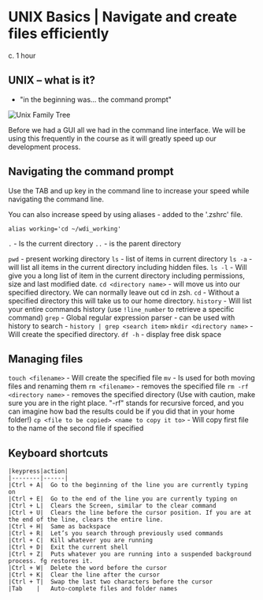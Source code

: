 # UNIX Basics | Navigate and create files efficiently

c. 1 hour

## UNIX – what is it?
- "in the beginning was... the command prompt"

![Unix Family Tree](http://www.computerworld.com/common/images/site/features/2009/062009/unix_chart_775.jpg)

Before we had a GUI all we had in the command line interface. We will be using this frequently in the course as it will greatly speed up our development process.

## Navigating the command prompt

Use the TAB and up key in the command line to increase your speed while navigating the command line.

You can also increase speed by using aliases - added to the '.zshrc' file.

    alias working='cd ~/wdi_working'


`.` - Is the current directory
`..` - is the parent directory

`pwd` - present working directory
`ls` - list of items in current directory
`ls -a` - will list all items in the current directory including hidden files.
`ls -l` - Will give you a long list of item in the current directory including permissions, size and last modified date.
`cd <directory name>` - will move us into our specified directory. We can normally leave out cd in zsh.
`cd` - Without a specified directory this will take us to our home directory.
`history` - Will list your entire commands history (use `!line_number` to retrieve a specific command)
`grep` - Global regular expression parser - can be used with history to search - `history | grep <search item>`
`mkdir <directory name>` - Will create the specified directory.
`df -h` - display free disk space

## Managing files

`touch <filename>` - Will create the specified file
`mv` - Is used for both moving files and renaming them
`rm <filename>` - removes the specified file
`rm -rf <directory name>` - removes the specified directory (Use with caution, make sure you are in the right place. "-rf" stands for recursive forced, and you can imagine how bad the results could be if you did that in your home folder!)
`cp <file to be copied> <name to copy it to>` - Will copy first file to the name of the second file if specified

## Keyboard shortcuts

```
|keypress|action|
|--------|------|
|Ctrl + A|  Go to the beginning of the line you are currently typing on
|Ctrl + E|  Go to the end of the line you are currently typing on
|Ctrl + L|  Clears the Screen, similar to the clear command
|Ctrl + U|  Clears the line before the cursor position. If you are at the end of the line, clears the entire line.
|Ctrl + H|  Same as backspace
|Ctrl + R|  Let’s you search through previously used commands
|Ctrl + C|  Kill whatever you are running
|Ctrl + D|  Exit the current shell
|Ctrl + Z|  Puts whatever you are running into a suspended background process. fg restores it.
|Ctrl + W|  Delete the word before the cursor
|Ctrl + K|  Clear the line after the cursor
|Ctrl + T|  Swap the last two characters before the cursor
|Tab    |   Auto-complete files and folder names
```

